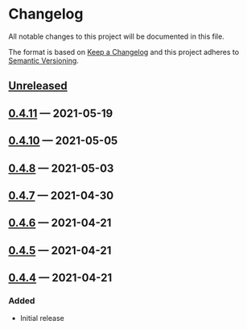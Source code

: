 # Changelog

All notable changes to this project will be documented in this file.

The format is based on [Keep a Changelog](http://keepachangelog.com)
and this project adheres to [Semantic Versioning](http://semver.org/spec/v2.0.0.html).


## [Unreleased]

## [0.4.11] — 2021-05-19

## [0.4.10] — 2021-05-05

## [0.4.8] — 2021-05-03

## [0.4.7] — 2021-04-30

## [0.4.6] — 2021-04-21

## [0.4.5] — 2021-04-21

## [0.4.4] — 2021-04-21

### Added
- Initial release


[0.4.4]: https://github.com/clj-clapps/clj-clapps/compare/0.4.3...0.4.4
[0.4.5]: https://github.com/clj-clapps/clj-clapps/compare/0.4.4...0.4.5
[0.4.6]: https://github.com/clj-clapps/clj-clapps/compare/0.4.5...0.4.6
[0.4.7]: https://github.com/clj-clapps/clj-clapps/compare/0.4.6...0.4.7
[0.4.8]: https://github.com/clj-clapps/clj-clapps/compare/0.4.7...0.4.8
[0.4.10]: https://github.com/clj-clapps/clj-clapps/compare/0.4.8...0.4.10
[0.4.11]: https://github.com/clj-clapps/clj-clapps/compare/0.4.10...0.4.11
[Unreleased]: https://github.com/clj-clapps/clj-clapps/compare/0.4.11...HEAD
